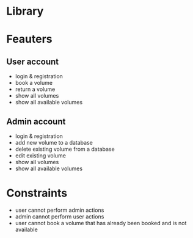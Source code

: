 # Library
# Feauters
## User account
  - login & registration
  - book a volume
  - return a volume
  - show all volumes
  - show all available volumes
## Admin account
  - login & registration
  - add new volume to a database
  - delete existing volume from a database
  - edit existing volume
  - show all volumes
  - show all available volumes
# Constraints
  - user cannot perform admin actions
  - admin cannot perform user actions
  - user cannot book a volume that has already been booked and is not available
    
